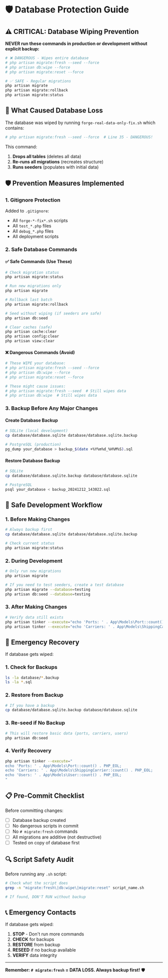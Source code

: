 # 🛡️ Database Protection Guide

## ⚠️ CRITICAL: Database Wiping Prevention

**NEVER run these commands in production or development without explicit backup:**

```bash
# ❌ DANGEROUS - Wipes entire database
# php artisan migrate:fresh --seed --force
# php artisan db:wipe --force  
# php artisan migrate:reset --force

# ✅ SAFE - Regular migrations
php artisan migrate
php artisan migrate:rollback
php artisan migrate:status
```

## 🚨 What Caused Database Loss

The database was wiped by running `forge-real-data-only-fix.sh` which contains:
```bash
# php artisan migrate:fresh --seed --force  # Line 35 - DANGEROUS!
```

This command:
1. **Drops all tables** (deletes all data)
2. **Re-runs all migrations** (recreates structure)
3. **Runs seeders** (populates with initial data)

## 🛡️ Prevention Measures Implemented

### 1. Gitignore Protection
Added to `.gitignore`:
- All `forge-*-fix*.sh` scripts
- All `test_*.php` files
- All `debug_*.php` files
- All deployment scripts

### 2. Safe Database Commands

#### ✅ Safe Commands (Use These)
```bash
# Check migration status
php artisan migrate:status

# Run new migrations only
php artisan migrate

# Rollback last batch
php artisan migrate:rollback

# Seed without wiping (if seeders are safe)
php artisan db:seed

# Clear caches (safe)
php artisan cache:clear
php artisan config:clear
php artisan view:clear
```

#### ❌ Dangerous Commands (Avoid)
```bash
# These WIPE your database:
# php artisan migrate:fresh --seed --force
# php artisan db:wipe --force
# php artisan migrate:reset --force

# These might cause issues:
# php artisan migrate:fresh --seed  # Still wipes data
# php artisan db:wipe  # Still wipes data
```

### 3. Backup Before Any Major Changes

#### Create Database Backup
```bash
# SQLite (local development)
cp database/database.sqlite database/database.sqlite.backup

# PostgreSQL (production)
pg_dump your_database > backup_$(date +%Y%m%d_%H%M%S).sql
```

#### Restore Database Backup
```bash
# SQLite
cp database/database.sqlite.backup database/database.sqlite

# PostgreSQL
psql your_database < backup_20241212_143022.sql
```

## 🔧 Safe Development Workflow

### 1. Before Making Changes
```bash
# Always backup first
cp database/database.sqlite database/database.sqlite.backup

# Check current status
php artisan migrate:status
```

### 2. During Development
```bash
# Only run new migrations
php artisan migrate

# If you need to test seeders, create a test database
php artisan migrate --database=testing
php artisan db:seed --database=testing
```

### 3. After Making Changes
```bash
# Verify data still exists
php artisan tinker --execute="echo 'Ports: ' . App\Models\Port::count();"
php artisan tinker --execute="echo 'Carriers: ' . App\Models\ShippingCarrier::count();"
```

## 🚨 Emergency Recovery

If database gets wiped:

### 1. Check for Backups
```bash
ls -la database/*.backup
ls -la *.sql
```

### 2. Restore from Backup
```bash
# If you have a backup
cp database/database.sqlite.backup database/database.sqlite
```

### 3. Re-seed if No Backup
```bash
# This will restore basic data (ports, carriers, users)
php artisan db:seed
```

### 4. Verify Recovery
```bash
php artisan tinker --execute="
echo 'Ports: ' . App\Models\Port::count() . PHP_EOL;
echo 'Carriers: ' . App\Models\ShippingCarrier::count() . PHP_EOL;
echo 'Users: ' . App\Models\User::count() . PHP_EOL;
"
```

## 📋 Pre-Commit Checklist

Before committing changes:

- [ ] Database backup created
- [ ] No dangerous scripts in commit
- [ ] No `# migrate:fresh` commands
- [ ] All migrations are additive (not destructive)
- [ ] Tested on copy of database first

## 🔍 Script Safety Audit

Before running any `.sh` script:

```bash
# Check what the script does
grep -n "migrate:fresh\|db:wipe\|migrate:reset" script_name.sh

# If found, DON'T RUN without backup
```

## 📞 Emergency Contacts

If database gets wiped:
1. **STOP** - Don't run more commands
2. **CHECK** for backups
3. **RESTORE** from backup
4. **RESEED** if no backup available
5. **VERIFY** data integrity

---

**Remember: `# migrate:fresh` = DATA LOSS. Always backup first!** 🛡️

